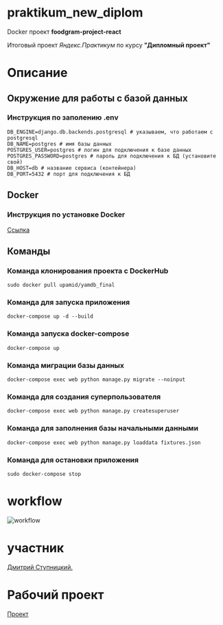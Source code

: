 # praktikum_new_diplom

Docker проект **foodgram-project-react**

Итоговый проект _Яндекс.Практикум_ по курсу **"Дипломный проект"**

Описание
=====================

Окружение для работы с базой данных
-----------------------------------
### Инструкция по заполению .env

```
DB_ENGINE=django.db.backends.postgresql # указываем, что работаем с postgresql
DB_NAME=postgres # имя базы данных
POSTGRES_USER=postgres # логин для подключения к базе данных
POSTGRES_PASSWORD=postgres # пароль для подключения к БД (установите свой)
DB_HOST=db # название сервиса (контейнера)
DB_PORT=5432 # порт для подключения к БД
```

Docker
-----------------------------------
### Инструкция по установке Docker

[Ссылка](https://docs.docker.com/engine/install/ubuntu/)


Команды
-----------------------------------

### Команда клонирования проекта с DockerHub

`sudo docker pull upamid/yamdb_final`

### Команда для запуска приложения

`docker-compose up -d --build `

### Команда запуска docker-compose

`docker-compose up`

### Команда миграции базы данных

`docker-compose exec web python manage.py migrate --noinput`

### Команда для создания суперпользователя

`docker-compose exec web python manage.py createsuperuser`

### Команда для заполнения базы начальными данными

`docker-compose exec web python manage.py loaddata fixtures.json`

### Команда для остановки приложения

`sudo docker-compose stop`

# workflow
![workflow](https://github.com/upamid/foodgram-project-react/actions/workflows/foodgram_workflow.yml/badge.svg)

# участник

[Дмитрий Ступницкий.](https://github.com/upamid) 

# Рабочий проект

[Проект](http://84.252.143.136/recipes)

